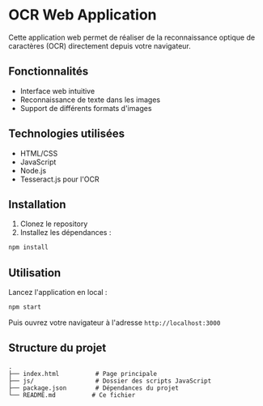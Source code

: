 # OCR Web Application

Cette application web permet de réaliser de la reconnaissance optique de caractères (OCR) directement depuis votre navigateur.

## Fonctionnalités

- Interface web intuitive
- Reconnaissance de texte dans les images
- Support de différents formats d'images

## Technologies utilisées

- HTML/CSS
- JavaScript
- Node.js
- Tesseract.js pour l'OCR

## Installation

1. Clonez le repository
2. Installez les dépendances :
```bash
npm install
```

## Utilisation

Lancez l'application en local :
```bash
npm start
```

Puis ouvrez votre navigateur à l'adresse `http://localhost:3000`

## Structure du projet

```
.
├── index.html          # Page principale
├── js/                 # Dossier des scripts JavaScript
├── package.json        # Dépendances du projet
└── README.md          # Ce fichier
```
